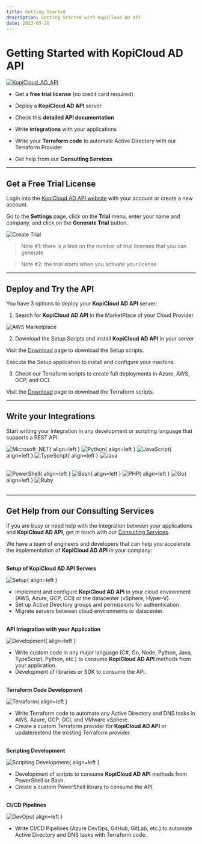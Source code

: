 ```yaml
---
title: Getting Started
description: Getting Started with KopiCloud AD API
date: 2023-05-20
---
```


# Getting Started with KopiCloud AD API
[![KopiCloud_AD_API](https://img.shields.io/badge/kopiCloud_ad-v1.0+-blueviolet.svg)](https://adapi.kopicloud.com)

- Get a **free trial license** (no credit card required)

- Deploy a **KopiCloud AD API** server

- Check this **detailed API documentation**

- Write **integrations** with your applications
            
- Write your **Terraform code** to automate Active Directory with our Terraform Provider

- Get help from our **Consulting Services**


----

## Get a Free Trial License

Login into the [KopiCloud AD API website](https://adapi.kopicloud.com) with your account or create a new account.

Go to the **Settings** page, click on the **Trial** menu, enter your name and company, and click on the **Generate Trial** button.

![Create Trial](https://adapihelp.kopicloud.com/assets/docs/generate_trial_license.png)

> Note #1: there is a limit on the number of trial licenses that you can generate

> Note #2: the trial starts when you activate your license

----

## Deploy and Try the API

You have 3 options to deploy your **KopiCloud AD API** server:

1) Search for **KopiCloud AD API** in the MarketPlace of your Cloud Provider

![AWS Marketplace](https://adapihelp.kopicloud.com/assets/marketplace/aws-marketplace-03.png)

2) Download the Setup Scripts and install **KopiCloud AD API** in your server

Visit the [Download](https://adapi.kopicloud.com/download) page to download the Setup scripts.

Execute the Setup application to install and configure your machine.

3) Check our Terraform scripts to create full deployments in Azure, AWS, GCP, and OCI.

Visit the [Download](https://adapi.kopicloud.com/download) page to download the Terraform scripts.

----

## Write your Integrations

Start writing your integration in any development or scripting language that supports a REST API:

![Microsoft .NET](https://adapi.kopicloud.com/images/development/dotnet.png){ align=left }
![Python](https://adapi.kopicloud.com/images/development/python.png){ align=left }
![JavaScript](https://adapi.kopicloud.com/images/development/javascript.png){ align=left }
![TypeScript](https://adapi.kopicloud.com/images/development/typescript.png){ align=left }
![Java](https://adapi.kopicloud.com/images/development/java.png)
<br /><br />

![PowerShell](https://adapi.kopicloud.com/images/development/powershell.png){ align=left }
![Bash](https://adapi.kopicloud.com/images/development/bash.png){ align=left }
![PHP](https://adapi.kopicloud.com/images/development/php.png){ align=left }
![Go](https://adapi.kopicloud.com/images/development/golang.png){ align=left }
![Ruby](https://adapi.kopicloud.com/images/development/ruby.png)
<br /><br />


----

## Get Help from our Consulting Services

If you are busy or need help with the integration between your applications and **KopiCloud AD API**, get in touch with our [Consulting Services](https://adapi.kopicloud.com/consulting).

 We have a team of engineers and developers that can help you accelerate the implementation of **KopiCloud AD API** in your company:
<br /><br />

**Setup of KopiCloud AD API Servers**
    
![Setup](https://adapi.kopicloud.com/images/consulting/server.png){ align=left }

- Implement and configure **KopiCloud AD API** in your cloud environment (AWS, Azure, GCP, OCI) or the datacenter (vSphere, Hyper-V).
- Set up Active Directory groups and permissions for authentication.
- Migrate servers between cloud environments or datacenter.
<br /><br />

**API Integration with your Application**

![Development](https://adapi.kopicloud.com/images/consulting/development.png){ align=left }

- Write custom code in any major language (C#, Go, Node, Python, Java, TypeScript, Python, etc.) to consume **KopiCloud AD API** methods from your application.
- Development of libraries or SDK to consume the API.
<br /><br />

**Terraform Code Development**

![Terraform](https://adapi.kopicloud.com/images/consulting/terraform.png){ align=left }

- Write Terraform code to automate any Active Directory and DNS tasks in AWS, Azure, GCP, OCI, and VMware vSphere.
- Create a custom Terraform provider for **KopiCloud AD API** or update/extend the existing Terraform provider.
<br /><br />

**Scripting Development**

![Scripting Development](https://adapi.kopicloud.com/images/consulting/command.png){ align=left }

- Development of scripts to consume **KopiCloud AD API** methods from PowerShell or Bash.
- Create a custom PowerShell library to consume the API.
<br /><br />

**CI/CD Pipelines**

![DevOps](https://adapi.kopicloud.com/images/consulting/devops.png){ align=left }

- Write CI/CD Pipelines (Azure DevOps, GitHub, GitLab, etc.) to automate Active Directory and DNS tasks with Terraform code.

<br /><br /><br />
